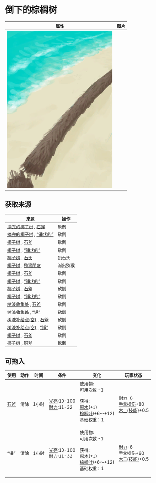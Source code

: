 # 倒下的棕榈树  
>   
  
  属性  |   图片   
 ----  |  ----:   
   |  ![](Sprite/PalmTreeFelled.png)   
  
## 获取来源  
来源  |  操作  
----  |  ----  
[摘完的椰子树](PalmTreeCleared.md) , [石斧](StoneAxe.md)  |  砍倒  
[摘完的椰子树](PalmTreeCleared.md) , [“锤状的”](tag_AxeAdv.md)  |  砍倒  
[椰子树](PalmTreeNew.md) , [石斧](StoneAxe.md)  |  砍倒  
[椰子树](PalmTreeNew.md) , [“锤状的”](tag_AxeAdv.md)  |  砍倒  
[椰子树](PalmTreeNew.md) , [石头](Stone.md)  |  扔石头  
[椰子树](PalmTreeNew.md) , [猕猴朋友](MacaqueFriend.md)  |  派出猕猴  
[椰子树](PalmTreeNewMultiEventOld.md) , [石斧](StoneAxe.md)  |  砍倒  
[椰子树](PalmTreeNewMultiEventOld.md) , [“锤状的”](tag_AxeAdv.md)  |  砍倒  
[椰子树](PalmTreeOld.md) , [石斧](StoneAxe.md)  |  砍倒  
[椰子树](PalmTreeOld.md) , [“锤状的”](tag_AxeAdv.md)  |  砍倒  
[树液收集处](PalmTreeSapStation.md) , [石斧](StoneAxe.md)  |  砍倒  
[树液收集处](PalmTreeSapStation.md) , [“锤”](tag_Axe.md)  |  砍倒  
[树液补给点(空)](PalmTreeSapStationEmpty.md) , [石斧](StoneAxe.md)  |  砍倒  
[树液补给点(空)](PalmTreeSapStationEmpty.md) , [“锤”](tag_Axe.md)  |  砍倒  
[椰子树](PalmTree_Unique.md) , [石斧](StoneAxe.md)  |  砍倒  
[椰子树](PalmTree_Unique.md) , [铜斧](AxeCopper.md)  |  砍倒  
## 可拖入  
使用  |  动作  |  时间  |  条件  |  变化  |  玩家状态  
----  |  ----  |  ----  |  ----  |  ----  |  ----  
[石斧](StoneAxe.md)  |  清除  |  1小时  |  [光亮](Light.md):10-100<br>[耐力](Stamina.md):11-32  |  使用物:<br>可用次数  -1<br><br>获得:<br>[原木](Log.md)(+1)<br>[棕榈叶](PalmFronds.md)(+6～+12)<br>基础权重：1<br><br>  |  [耐力](Stamina.md)-8<br>[手掌损伤](HandDamage.md)+80<br>[木工(技能)](Skill_Woodworking.md)+0.5  
[“锤”](tag_Axe.md)  |  清除  |  1小时  |  [光亮](Light.md):10-100<br>[耐力](Stamina.md):11-32  |  使用物:<br>可用次数  -1<br><br>获得:<br>[原木](Log.md)(+1)<br>[棕榈叶](PalmFronds.md)(+6～+12)<br>基础权重：1<br><br>  |  [耐力](Stamina.md)-6<br>[手掌损伤](HandDamage.md)+60<br>[木工(技能)](Skill_Woodworking.md)+0.5  
